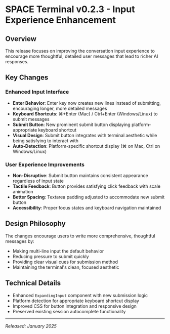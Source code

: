 # SPACE Terminal v0.2.3 - Input Experience Enhancement

## Overview
This release focuses on improving the conversation input experience to encourage more thoughtful, detailed user messages that lead to richer AI responses.

## Key Changes

### Enhanced Input Interface
- **Enter Behavior**: Enter key now creates new lines instead of submitting, encouraging longer, more detailed messages
- **Keyboard Shortcuts**: ⌘+Enter (Mac) / Ctrl+Enter (Windows/Linux) to submit messages
- **Submit Button**: New prominent submit button displaying platform-appropriate keyboard shortcut
- **Visual Design**: Submit button integrates with terminal aesthetic while being satisfying to interact with
- **Auto-Detection**: Platform-specific shortcut display (⌘ on Mac, Ctrl on Windows/Linux)

### User Experience Improvements
- **Non-Disruptive**: Submit button maintains consistent appearance regardless of input state
- **Tactile Feedback**: Button provides satisfying click feedback with scale animation
- **Better Spacing**: Textarea padding adjusted to accommodate new submit button
- **Accessibility**: Proper focus states and keyboard navigation maintained

## Design Philosophy
The changes encourage users to write more comprehensive, thoughtful messages by:
- Making multi-line input the default behavior
- Reducing pressure to submit quickly
- Providing clear visual cues for submission method
- Maintaining the terminal's clean, focused aesthetic

## Technical Details
- Enhanced `ExpandingInput` component with new submission logic
- Platform detection for appropriate keyboard shortcut display
- Improved CSS for button integration and responsive design
- Preserved existing session autocomplete functionality

---

*Released: January 2025*